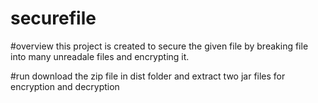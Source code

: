 # securefile
#overview 
this project is created to secure the given file by breaking file into many unreadale files and encrypting it.

#run
download the zip file in dist folder and extract two jar files for encryption and decryption
